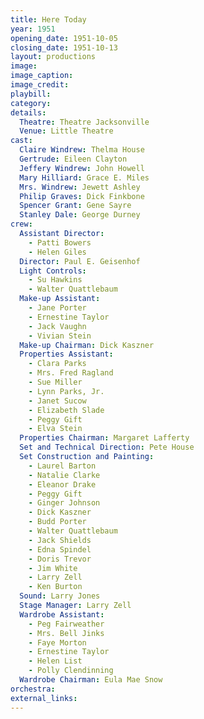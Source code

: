 ```yaml
---
title: Here Today
year: 1951
opening_date: 1951-10-05
closing_date: 1951-10-13
layout: productions
image:
image_caption:
image_credit:
playbill: 
category: 
details:
  Theatre: Theatre Jacksonville
  Venue: Little Theatre
cast:
  Claire Windrew: Thelma House
  Gertrude: Eileen Clayton
  Jeffery Windrew: John Howell
  Mary Hilliard: Grace E. Miles
  Mrs. Windrew: Jewett Ashley
  Philip Graves: Dick Finkbone
  Spencer Grant: Gene Sayre
  Stanley Dale: George Durney
crew:
  Assistant Director:
    - Patti Bowers
    - Helen Giles
  Director: Paul E. Geisenhof
  Light Controls:
    - Su Hawkins
    - Walter Quattlebaum
  Make-up Assistant:
    - Jane Porter
    - Ernestine Taylor
    - Jack Vaughn
    - Vivian Stein
  Make-up Chairman: Dick Kaszner
  Properties Assistant:
    - Clara Parks
    - Mrs. Fred Ragland
    - Sue Miller
    - Lynn Parks, Jr.
    - Janet Sucow
    - Elizabeth Slade
    - Peggy Gift
    - Elva Stein
  Properties Chairman: Margaret Lafferty
  Set and Technical Direction: Pete House
  Set Construction and Painting:
    - Laurel Barton
    - Natalie Clarke
    - Eleanor Drake
    - Peggy Gift
    - Ginger Johnson
    - Dick Kaszner
    - Budd Porter
    - Walter Quattlebaum
    - Jack Shields
    - Edna Spindel
    - Doris Trevor
    - Jim White
    - Larry Zell
    - Ken Burton
  Sound: Larry Jones
  Stage Manager: Larry Zell
  Wardrobe Assistant:
    - Peg Fairweather
    - Mrs. Bell Jinks
    - Faye Morton
    - Ernestine Taylor
    - Helen List
    - Polly Clendinning
  Wardrobe Chairman: Eula Mae Snow
orchestra:
external_links:
---
```


